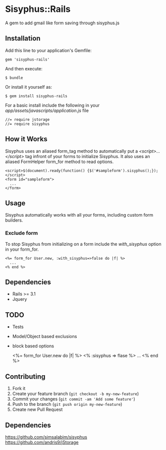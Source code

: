 # Sisyphus::Rails

A gem to add gmail like form saving through sisyphus.js

## Installation

Add this line to your application's Gemfile:

    gem 'sisyphus-rails'

And then execute:

    $ bundle

Or install it yourself as:

    $ gem install sisyphus-rails

For a basic install include the following in your *app/assets/javascripts/application.js* file

    //= require jstorage
    //= require sisyphus

## How it Works

Sisyphus uses an aliased form_tag method to automatically put a *&lt;script&gt;...&lt;/script&gt;* tag infront of your forms to initialize Sisyphus. It also uses an aliased FormHelper form_for method to read options.

    <script>$(document).ready(function() {$('#sampleform').sisyphus();});</script>
    <form id="sampleform">
      ...
    </form>
## Usage

Sisyphus automatically works with all your forms, including custom form builders. 

### Exclude form

To stop Sisyphus from initializing on a form include the *with_sisyphus* option in your form_for.

    <%= form_for User.new, :with_sisyphus=>false do |f| %>
      ...
    <% end %>

## Dependencies

- Rails >= 3.1
- Jquery

## TODO

- Tests
- Model/Object based exclusions
- block based options

    <%= form_for User.new do |f| %>
      <% :sisyphus => flase %>
      ...
    <% end %>

## Contributing

1. Fork it
2. Create your feature branch (`git checkout -b my-new-feature`)
3. Commit your changes (`git commit -am 'Add some feature'`)
4. Push to the branch (`git push origin my-new-feature`)
5. Create new Pull Request

## Dependencies

https://github.com/simsalabim/sisyphus
https://github.com/andris9/jStorage